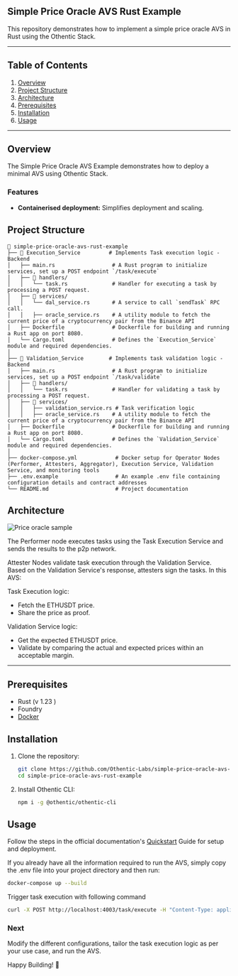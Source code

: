 ## Simple Price Oracle AVS Rust Example

This repository demonstrates how to implement a simple price oracle AVS in Rust using the Othentic Stack.

---

## Table of Contents

1. [Overview](#overview)
2. [Project Structure](#project-structure)
3. [Architecture](#usage)
4. [Prerequisites](#prerequisites)
5. [Installation](#installation)
6. [Usage](#usage)

---

## Overview

The Simple Price Oracle AVS Example demonstrates how to deploy a minimal AVS using Othentic Stack.

### Features

- **Containerised deployment:** Simplifies deployment and scaling.

## Project Structure

```mdx
📂 simple-price-oracle-avs-rust-example
├── 📂 Execution_Service         # Implements Task execution logic - Backend
│   ├── main.rs                  # A Rust program to initialize services, set up a POST endpoint `/task/execute`
│   ├── 📂 handlers/
│   │   └── task.rs              # Handler for executing a task by processing a POST request.
│   ├── 📂 services/
│   │   └── dal_service.rs       # A service to call `sendTask` RPC call.
│   │   ├── oracle_service.rs    # A utility module to fetch the current price of a cryptocurrency pair from the Binance API
│   ├── Dockerfile               # Dockerfile for building and running a Rust app on port 8080.
│   └── Cargo.toml               # Defines the `Execution_Service` module and required dependencies.
│
├── 📂 Validation_Service        # Implements task validation logic - Backend
│   ├── main.rs                  # A Rust program to initialize services, set up a POST endpoint `/task/validate`
│   ├── 📂 handlers/
│   │   └── task.rs              # Handler for validating a task by processing a POST request.
│   ├── 📂 services/
│   │   ├── validation_service.rs # Task verification logic
│   │   ├── oracle_service.rs    # A utility module to fetch the current price of a cryptocurrency pair from the Binance API
│   ├── Dockerfile               # Dockerfile for building and running a Rust app on port 8080.
│   └── Cargo.toml               # Defines the `Validation_Service` module and required dependencies.
│
├── docker-compose.yml            # Docker setup for Operator Nodes (Performer, Attesters, Aggregator), Execution Service, Validation Service, and monitoring tools
├── .env.example                  # An example .env file containing configuration details and contract addresses
└── README.md                     # Project documentation
```

## Architecture

![Price oracle sample](https://github.com/user-attachments/assets/03d544eb-d9c3-44a7-9712-531220c94f7e)

The Performer node executes tasks using the Task Execution Service and sends the results to the p2p network.

Attester Nodes validate task execution through the Validation Service. Based on the Validation Service's response, attesters sign the tasks. In this AVS:

Task Execution logic:
- Fetch the ETHUSDT price.
- Share the price as proof.

Validation Service logic:
- Get the expected ETHUSDT price.
- Validate by comparing the actual and expected prices within an acceptable margin.
---

## Prerequisites

- Rust (v 1.23 )
- Foundry
- [Docker](https://docs.docker.com/engine/install/)

## Installation

1. Clone the repository:

   ```bash
   git clone https://github.com/Othentic-Labs/simple-price-oracle-avs-rust-example.git
   cd simple-price-oracle-avs-rust-example
   ```

2. Install Othentic CLI:

   ```bash
   npm i -g @othentic/othentic-cli
   ```

## Usage

Follow the steps in the official documentation's [Quickstart](https://docs.othentic.xyz/main/welcome/getting-started/install-othentic-cli) Guide for setup and deployment.

If you already have all the information required to run the AVS, simply copy the .env file into your project directory and then run:
```bash
docker-compose up --build
```

Trigger task execution with following command
```bash
curl -X POST http://localhost:4003/task/execute -H "Content-Type: application/json" -d "{}"
```

### Next
Modify the different configurations, tailor the task execution logic as per your use case, and run the AVS.

Happy Building! 🚀

